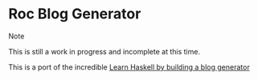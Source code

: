 # Roc Blog Generator
> [!NOTE]
> This is still a work in progress and incomplete at this time.

This is a port of the incredible [Learn Haskell by building a blog generator](https://learn-haskell.blog/01-about.html)
